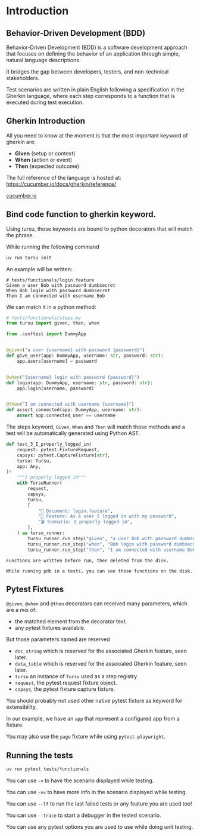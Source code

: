 # Introduction

## Behavior-Driven Development (BDD)

Behavior-Driven Development (BDD) is a software development approach
that focuses on defining the behavior of an application through simple,
natural language descriptions.

It bridges the gap between developers, testers, and non-technical stakeholders.

Test scenarios are written in plain English following a specification in
the Gherkin language, where each step corresponds to a function that is executed
during test execution.

## Gherkin Introduction

All you need to know at the moment is that the most important keyword
of gherkin are:

- **Given** (setup or context)
- **When** (action or event)
- **Then** (expected outcome)

The full reference of the language is hosted at: https://cucumber.io/docs/gherkin/reference/

[cucumber.io](https://cucumber.io/docs/gherkin/reference/)

## Bind code function to gherkin keyword.

Using tursu, those keywords are bound to python decorators that will match the phrase.

While running the following command

```bash
uv run tursu init
```

An example will be written:

```gherkin
# tests/functionals/login.feature
Given a user Bob with password dumbsecret
When Bob login with password dumbsecret
Then I am connected with username Bob
```

We can match it in a python method:

```python
# tests/functionals/steps.py
from tursu import given, then, when

from .conftest import DummyApp


@given("a user {username} with password {password}")
def give_user(app: DummyApp, username: str, password: str):
    app.users[username] = password


@when("{username} login with password {password}")
def login(app: DummyApp, username: str, password: str):
    app.login(username, password)


@then("I am connected with username {username}")
def assert_connected(app: DummyApp, username: str):
    assert app.connected_user == username
```

The steps keyword, `Given`, `When` and `Then` will match
those methods and a test will be automatically generated
using Python AST.

```python
def test_3_I_properly_logged_in(
    request: pytest.FixtureRequest,
    capsys: pytest.CaptureFixture[str],
    tursu: Tursu,
    app: Any,
):
    """I properly logged in"""
    with TursuRunner(
        request,
        capsys,
        tursu,
        [
            "📄 Document: login.feature",
            "🥒 Feature: As a user I logged in with my password",
            "🎬 Scenario: I properly logged in",
        ],
    ) as tursu_runner:
        tursu_runner.run_step("given", "a user Bob with password dumbsecret", app=app)
        tursu_runner.run_step("when", "Bob login with password dumbsecret", app=app)
        tursu_runner.run_step("then", "I am connected with username Bob", app=app)
```

```{note}
Functions are written before run, then deleted from the disk.

While running pdb in a tests, you can see those functions on the disk.
```

## Pytest Fixtures

`@given`, `@when` and `@then` decorators can received many parameters,
which are a mix of:

- the matched element from the decorator text.
- any pytest fixtures available.

But those parameters named are reserved

- `doc_string` which is reserved for the associated Gherkin feature, seen later.
- `data_table` which is reserved for the associated Gherkin feature, seen later.
- `tursu` an instance of `Tursu` used as a step registry.
- `request`, the pytest request fixture object.
- `capsys`, the pytest fixture capture fixture.

You should probably not used other native pytest fixture as keyword for extensibility.

In our example, we have an `app` that represent a configured app from a fixture.

You may also use the `page` fixture while using `pytest-playwright`.

## Running the tests

```bash
uv run pytest tests/functionals
```

You can use `-v` to have the scenario displayed while testing.

You can use `-vv` to have more info in the scenario displayed while testing.

You can use `--lf` to run the last failed tests or any feature you are used too!

You can use `--trace` to start a debugger in the tested scenario.

You can use any pytest options you are used to use while doing unit testing.
